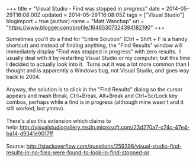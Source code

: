 +++
title = "Visual Studio - Find was stopped in progress"
date = 2014-05-29T16:08:00Z
updated = 2014-05-29T16:08:05Z
tags = ["Visual Studio"]
blogimport = true 
[author]
	name = "Matt Wanchap"
	uri = "https://www.blogger.com/profile/16465307324394182190"
+++

Sometimes you'll do a Find for "Entire Solution" (Ctrl&nbsp;+ Shift&nbsp;+ F is a handy shortcut) and instead of finding anything, the "Find Results" window will immediately display "Find was stopped in progress" with zero results. &nbsp;I usually deal with it by restarting Visual Studio or my computer, but this time I decided to actually look into it. &nbsp;Turns out it was a lot more common than I thought and is apparently a Windows bug, not Visual Studio, and goes way back to 2004.<br /><br />Anyway, the solution is to click in the "Find Results" dialog so the cursor appears and mash Break, Ctrl+Break,&nbsp;Alt+Break and Ctrl+ScrLock&nbsp;key combos, perhaps while a find is in progress (although mine wasn't and it still worked, but ymmv).<br /><br />There's also this extension which claims to help:&nbsp;<a href="http://visualstudiogallery.msdn.microsoft.com/23d270a7-c74c-47e4-ba14-d9341e9017ff">http://visualstudiogallery.msdn.microsoft.com/23d270a7-c74c-47e4-ba14-d9341e9017ff</a><br /><br />Source:&nbsp;<a href="http://stackoverflow.com/questions/259398/visual-studio-find-results-in-no-files-were-found-to-look-in-find-stopped-pr">http://stackoverflow.com/questions/259398/visual-studio-find-results-in-no-files-were-found-to-look-in-find-stopped-pr</a>
